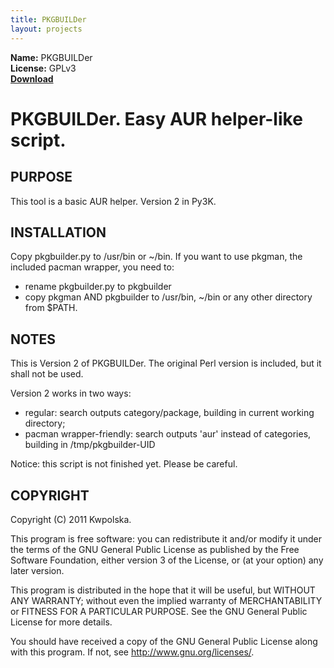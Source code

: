 ```yaml
---
title: PKGBUILDer
layout: projects
---
```

**Name:** PKGBUILDer  
**License:** GPLv3  
**[Download](https://github.com/downloads/Kwpolska/kru/pkgbuilder.tar.gz)**

PKGBUILDer.  Easy AUR helper-like script.
==============

PURPOSE
-------
This tool is a basic AUR helper.  Version 2 in Py3K.

INSTALLATION
------------
Copy pkgbuilder.py to /usr/bin or ~/bin.  If you want to use pkgman,
the included pacman wrapper, you need to:
 *  rename pkgbuilder.py to pkgbuilder
 *  copy pkgman AND pkgbuilder to /usr/bin, ~/bin or any other directory
    from $PATH.

NOTES
-----
This is Version 2 of PKGBUILDer.  The original Perl version is included,
but it shall not be used.

Version 2 works in two ways:

 *  regular: search outputs category/package, building in current
    working directory;
 *  pacman wrapper-friendly: search outputs 'aur' instead of categories,
    building in /tmp/pkgbuilder-UID

Notice: this script is not finished yet.  Please be careful.

COPYRIGHT
---------
Copyright (C) 2011 Kwpolska.

This program is free software: you can redistribute it and/or modify
it under the terms of the GNU General Public License as published by
the Free Software Foundation, either version 3 of the License, or
(at your option) any later version.

This program is distributed in the hope that it will be useful,
but WITHOUT ANY WARRANTY; without even the implied warranty of
MERCHANTABILITY or FITNESS FOR A PARTICULAR PURPOSE.  See the
GNU General Public License for more details.

You should have received a copy of the GNU General Public License
along with this program.  If not, see <http://www.gnu.org/licenses/>.
